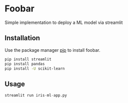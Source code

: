 # Foobar

Simple implementation to deploy a ML model via streamlit

## Installation

Use the package manager [pip](https://pip.pypa.io/en/stable/) to install foobar.

```bash
pip install streamlit
pip install pandas
pip install -U scikit-learn
```

## Usage

```python
streamlit run iris-ml-app.py
```
